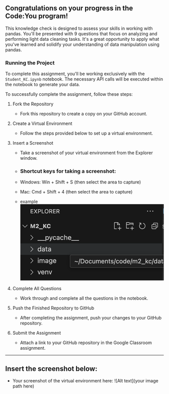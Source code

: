 ## Congratulations on your progress in the Code:You program!

This knowledge check is designed to assess your skills in working with pandas. You'll be presented with 9 questions that focus on analyzing and performing light data cleaning tasks. It's a great opportunity to apply what you've learned and solidify your understanding of data manipulation using pandas.

### Running the Project

To complete this assignment, you'll be working exclusively with the `Student_KC.ipynb` notebook. The necessary API calls will be executed within the notebook to generate your data.

To successfully complete the assignment, follow these steps:

1. Fork the Repository
    - Fork this repository to create a copy on your GitHub account.

1. Create a Virtual Environment
    - Follow the steps provided below to set up a virtual environment.

1. Insert a Screenshot
    - Take a screenshot of your virtual environment from the Explorer window.

    - ### Shortcut keys for taking a screenshot:

    - Windows: Win + Shift + S (then select the area to capture)
    - Mac: Cmd + Shift + 4 (then select the area to capture)
    - example ![Alt text](image/Screenshot.png)

1. Complete All Questions
    - Work through and complete all the questions in the notebook.

1. Push the Finished Repository to GitHub
    - After completing the assignment, push your changes to your GitHub repository.

1. Submit the Assignment
    - Attach a link to your GitHub repository in the Google Classroom assignment.

--- 
## Insert the screenshot below:
  - Your screenshot of the virtual environment here:
![Alt text](your image path here)